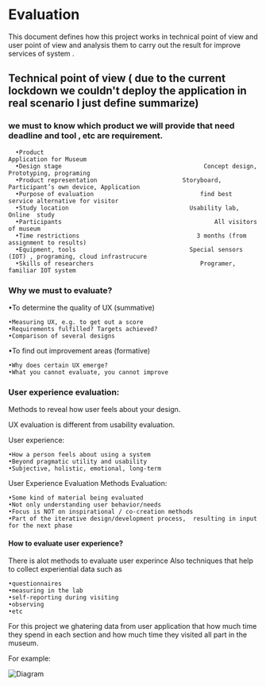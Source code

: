 # Evaluation

This document defines how this project works in technical point of view and user point of view and analysis them to carry out the result for improve services of system .

 ## Technical point of view ( due to the current lockdown we couldn't deploy the application in real scenario I just define summarize)
 
 ### we must to know which product we will provide that need deadline and tool , etc are requirement.
      
      •Product                                                   Application for Museum
      •Design stage                                        Concept design, Prototyping, programing 
      •Product representation                        Storyboard, Participant’s own device, Application
      •Purpose of evaluation                              find best service alternative for visitor
      •Study location                                  Usability lab, Online  study
      •Participants                                           All visitors of museum 
      •Time restrictions                                 3 months (from assignment to results)
      •Equipment, tools                                Special sensors (IOT) , programing, cloud infrastrucure
      •Skills of researchers                              Programer, familiar IOT system 
      
 ### Why we must to evaluate?
 •To  determine the quality of UX (summative) 

    •Measuring UX, e.g. to get out a score 
    •Requirements fulfilled? Targets achieved? 
    •Comparison of several designs
 •To  find out improvement areas (formative)
 
    •Why does certain UX emerge?
    •What you cannot evaluate, you cannot improve
    
### User experience evaluation:
   Methods to reveal how user feels about your design.
   
   UX evaluation is different from usability evaluation.
   
   User experience:
   
    •How a person feels about using a system 
    •Beyond pragmatic utility and usability 
    •Subjective, holistic, emotional, long-term
  
  User Experience Evaluation Methods Evaluation: 
  
    •Some kind of material being evaluated 
    •Not only understanding user behavior/needs
    •Focus is NOT on inspirational / co-creation methods
    •Part of the iterative design/development process,  resulting in input for the next phase
      
 #### How to evaluate user experience?
 
 There is alot methods to evaluate user experince Also techniques that help to collect experiential data such as 
 
    •questionnaires
    •measuring in the lab 
    •self-reporting during visiting
    •observing
    •etc
    
For this project we ghatering data from user application that how much time they spend in each section and how much time they visited all part in the museum.

For example:


![Diagram](/chart.png)




